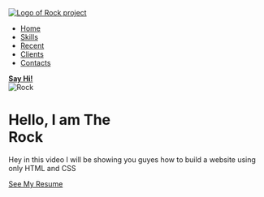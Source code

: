 <section id="main">
<nav>
<a href="#" class="logo">
<img src="https://th.bing.com/th/id/OIP.cCqDf0Ak05-SXjQJPqr2mgHaBq?w=340&h=78&c=7&o=5&pid=1.7" alt="Logo of Rock project">
</a>
<span class="menu-space">
</span>
<ul class="menu">
<li><a href="#">Home</a></li>
<li><a href="#">Skills</a></li>
<li><a href="#">Recent</a></li>
<li><a href="#">Clients</a></li>
<li><a href="#">Contacts</a></li>
</ul>
<a href="#" class="hey"><strong>Say Hi!</strong></a>
</nav>
</section>
    <div class="content">
        <div class="image">
            <img src="https://th.bing.com/th/id/OIP.SayjQM2YwrX3woUaw8WVPgHaFS?w=182&h=130&c=7&o=5&pid=1.7" alt="Rock">
        </div>
        <div class="main-text">
            <h1>Hello, I am The <br> Rock</h1>
            <p>Hey in this video I will be showing you guyes how to build a website using only HTML and CSS</p>
            <a href="#" class="resume-bin">See My Resume</a>
        </div>
    </div>
   


